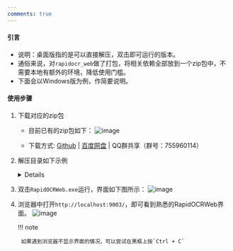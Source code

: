 ```yaml
---
comments: true
---
```


#### 引言
- 说明：桌面版指的是可以直接解压，双击即可运行的版本。
- 通俗来说，对`rapidocr_web`做了打包，将相关依赖全部放到一个zip包中，不需要本地有额外的环境，降低使用门槛。
- 下面会以Windows版为例，作简要说明。

#### 使用步骤
1. 下载对应的zip包
    - 目前已有的zip包如下：
         ![image](https://github.com/RapidAI/RapidOCR/assets/28639377/e60a6411-7d3d-4063-9e0a-6d85df78de7a)

    - 下载方式: [Github](https://github.com/RapidAI/RapidOCR/releases/tag/v0.1.5) | [百度网盘](https://pan.baidu.com/s/1Kfk-56I4GoKw8xMZlqUUEw?pwd=rfen) | QQ群共享（群号：755960114）

2. 解压目录如下示例

    <details>

      ```text linenums="1"
      .
      ├── api-ms-win-core-console-l1-1-0.dll
      ├── api-ms-win-core-datetime-l1-1-0.dll
      ├── api-ms-win-core-debug-l1-1-0.dll
      ├── api-ms-win-core-errorhandling-l1-1-0.dll
      ├── api-ms-win-core-file-l1-1-0.dll
      ├── api-ms-win-core-file-l1-2-0.dll
      ├── api-ms-win-core-file-l2-1-0.dll
      ├── api-ms-win-core-handle-l1-1-0.dll
      ├── api-ms-win-core-heap-l1-1-0.dll
      ├── api-ms-win-core-interlocked-l1-1-0.dll
      ├── api-ms-win-core-libraryloader-l1-1-0.dll
      ├── api-ms-win-core-localization-l1-2-0.dll
      ├── api-ms-win-core-memory-l1-1-0.dll
      ├── api-ms-win-core-namedpipe-l1-1-0.dll
      ├── api-ms-win-core-processenvironment-l1-1-0.dll
      ├── api-ms-win-core-processthreads-l1-1-0.dll
      ├── api-ms-win-core-processthreads-l1-1-1.dll
      ├── api-ms-win-core-profile-l1-1-0.dll
      ├── api-ms-win-core-rtlsupport-l1-1-0.dll
      ├── api-ms-win-core-string-l1-1-0.dll
      ├── api-ms-win-core-synch-l1-1-0.dll
      ├── api-ms-win-core-synch-l1-2-0.dll
      ├── api-ms-win-core-sysinfo-l1-1-0.dll
      ├── api-ms-win-core-timezone-l1-1-0.dll
      ├── api-ms-win-core-util-l1-1-0.dll
      ├── api-ms-win-crt-conio-l1-1-0.dll
      ├── api-ms-win-crt-convert-l1-1-0.dll
      ├── api-ms-win-crt-environment-l1-1-0.dll
      ├── api-ms-win-crt-filesystem-l1-1-0.dll
      ├── api-ms-win-crt-heap-l1-1-0.dll
      ├── api-ms-win-crt-locale-l1-1-0.dll
      ├── api-ms-win-crt-math-l1-1-0.dll
      ├── api-ms-win-crt-process-l1-1-0.dll
      ├── api-ms-win-crt-runtime-l1-1-0.dll
      ├── api-ms-win-crt-stdio-l1-1-0.dll
      ├── api-ms-win-crt-string-l1-1-0.dll
      ├── api-ms-win-crt-time-l1-1-0.dll
      ├── api-ms-win-crt-utility-l1-1-0.dll
      ├── _asyncio.pyd
      ├── base_library.zip
      ├── _bz2.pyd
      ├── _ctypes.pyd
      ├── cv2
      ├── _decimal.pyd
      ├── _hashlib.pyd
      ├── importlib_metadata-6.6.0.dist-info
      ├── libcrypto-1_1.dll
      ├── libopenblas.XWYDX2IKJW2NMTWSFYNGFUWKQU3LYTCZ.gfortran-win_amd64.dll
      ├── libssl-1_1.dll
      ├── _lzma.pyd
      ├── markupsafe
      ├── MSVCP140.dll
      ├── _multiprocessing.pyd
      ├── numpy
      ├── onnxruntime
      ├── _overlapped.pyd
      ├── PIL
      ├── pyclipper
      ├── pyexpat.pyd
      ├── python37.dll
      ├── python3.dll
      ├── _queue.pyd
      ├── rapidocr_onnxruntime
      ├── RapidOCRWeb.exe
      ├── select.pyd
      ├── shapely
      ├── Shapely.libs
      ├── _socket.pyd
      ├── _ssl.pyd
      ├── static
      ├── templates
      ├── ucrtbase.dll
      ├── unicodedata.pyd
      ├── VCRUNTIME140_1.dll
      ├── VCRUNTIME140.dll
      └── yaml
      ```
    </details>

3. 双击`RapidOCRWeb.exe`运行，界面如下图所示：
    ![image](https://github.com/RapidAI/RapidOCR/assets/28639377/5ff1d582-bde8-407f-83be-f3a3ec9c9b87)

4. 浏览器中打开`http://localhost:9003/`，即可看到熟悉的RapidOCRWeb界面。
  ![image](https://github.com/RapidAI/RapidOCR/assets/28639377/c113c1c6-376a-48b2-9e52-201e499b1a4f)

    !!! note

        如果遇到浏览器不显示界面的情况，可以尝试在黑框上按`Ctrl + C`


